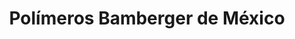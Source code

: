 ---
title: "Polímeros Bamberger de México"
url: /toluca-de-lerdo/polimeros-bamberger-de-mexico/
shop: comercio
---